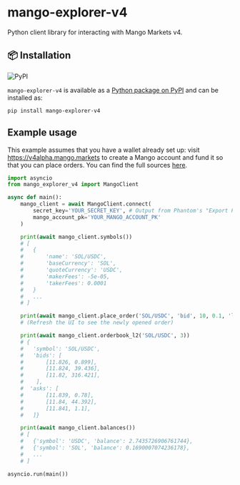 # mango-explorer-v4

Python client library for interacting with Mango Markets v4.

## 📦 Installation

![PyPI](https://img.shields.io/pypi/v/mango-explorer-v4)

`mango-explorer-v4` is available as a [Python package on PyPI](https://pypi.org/project/mango-explorer-v4) and can be installed as:

```
pip install mango-explorer-v4
```

## Example usage

This example assumes that you have a wallet already set up: visit https://v4alpha.mango.markets to create a Mango account and fund it so that you can place orders. You can find the full sources [here](./examples).

```python
import asyncio
from mango_explorer_v4 import MangoClient

async def main():
    mango_client = await MangoClient.connect(
        secret_key='YOUR_SECRET_KEY', # Output from Phantom's "Export Private Key"
        mango_account_pk='YOUR_MANGO_ACCOUNT_PK'
    )

    print(await mango_client.symbols())
    # [
    #   {
    #       'name': 'SOL/USDC',
    #       'baseCurrency': 'SOL',
    #       'quoteCurrency': 'USDC',
    #       'makerFees': -5e-05,
    #       'takerFees': 0.0001
    #   }
    #   ...
    # ]

    print(await mango_client.place_order('SOL/USDC', 'bid', 10, 0.1, 'limit'))
    # (Refresh the UI to see the newly opened order)

    print(await mango_client.orderbook_l2('SOL/USDC', 3))
    # {
    #   'symbol': 'SOL/USDC',
    #   'bids': [
    #       [11.826, 0.899],
    #       [11.824, 39.436],
    #       [11.82, 316.421],
    #    ],
    #  'asks': [
    #       [11.839, 0.78],
    #       [11.84, 44.392],
    #       [11.841, 1.1],
    #   ]}

    print(await mango_client.balances())
    # [
    #   {'symbol': 'USDC', 'balance': 2.7435726906761744},
    #   {'symbol': 'SOL', 'balance': 0.1690007074236178},
    #   ...
    # ]

asyncio.run(main())
```